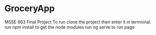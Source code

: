 # GroceryApp
MSSE 663 Final Project
To run clone the project then enter it in termninal.
run npm install to get the node modules
run ng serve to run page

